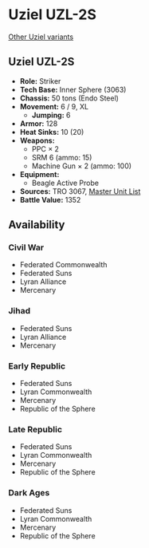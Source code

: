 # Uziel UZL-2S

[Other Uziel variants](../uziel.md)

## Uziel UZL-2S
- **Role:** Striker
- **Tech Base:** Inner Sphere (3063)
- **Chassis:** 50 tons (Endo Steel)
- **Movement:** 6 / 9, XL
  - **Jumping:** 6
- **Armor:** 128
- **Heat Sinks:** 10 (20)
- **Weapons:**
  - PPC × 2
  - SRM 6 (ammo: 15)
  - Machine Gun × 2 (ammo: 100)
- **Equipment:**
  - Beagle Active Probe
- **Sources:** TRO 3067, [Master Unit List](http://masterunitlist.info/Unit/Details/5331/uziel-uzl-2s)
- **Battle Value:** 1352

## Availability

### Civil War
- Federated Commonwealth
- Federated Suns
- Lyran Alliance
- Mercenary

### Jihad
- Federated Suns
- Lyran Alliance
- Mercenary

### Early Republic
- Federated Suns
- Lyran Commonwealth
- Mercenary
- Republic of the Sphere

### Late Republic
- Federated Suns
- Lyran Commonwealth
- Mercenary
- Republic of the Sphere

### Dark Ages
- Federated Suns
- Lyran Commonwealth
- Mercenary
- Republic of the Sphere

